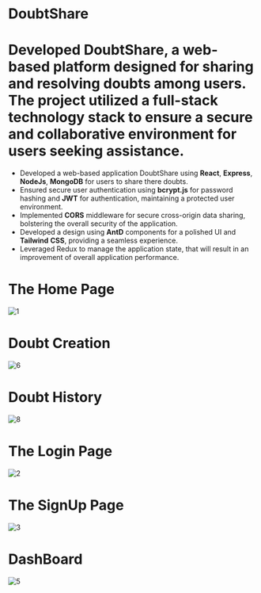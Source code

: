 # DoubtShare
# Developed DoubtShare, a web-based platform designed for sharing and resolving doubts among users. The project utilized a full-stack technology stack to ensure a secure and collaborative environment for users seeking assistance.
*  Developed a web-based application DoubtShare using **React**, **Express**, **NodeJs**, **MongoDB** for users to share there doubts.
*  Ensured secure user authentication using **bcrypt.js** for password hashing and **JWT** for authentication, maintaining a protected user environment.
*  Implemented **CORS** middleware for secure cross-origin data sharing, bolstering the overall security of the application.
*  Developed a design using **AntD** components for a polished UI and **Tailwind** **CSS**, providing a seamless experience.
*  Leveraged Redux to manage the application state, that will result in an improvement of overall application performance.

  # The Home Page
  ![1](https://github.com/abhishektyagi88/DoubtShare/assets/146976779/22299c8a-2635-44d3-b2a5-37ae603417ab)
  # Doubt Creation
  ![6](https://github.com/abhishektyagi88/DoubtShare/assets/146976779/fcd8eff6-a343-4250-9489-42970e598620)
  # Doubt History
  ![8](https://github.com/abhishektyagi88/DoubtShare/assets/146976779/624b1a47-58f7-4f24-8ef6-be890e8c4e2e)
  # The Login Page
  ![2](https://github.com/abhishektyagi88/DoubtShare/assets/146976779/ea8d6c3e-13f1-4cee-b56f-e521bf668f43)
  # The SignUp Page
  ![3](https://github.com/abhishektyagi88/DoubtShare/assets/146976779/326acdca-d283-4b9c-9e3e-dcc297fa08f7)
  # DashBoard
  ![5](https://github.com/abhishektyagi88/DoubtShare/assets/146976779/9074d054-01db-4fc8-9a4f-939072b1cc48)

